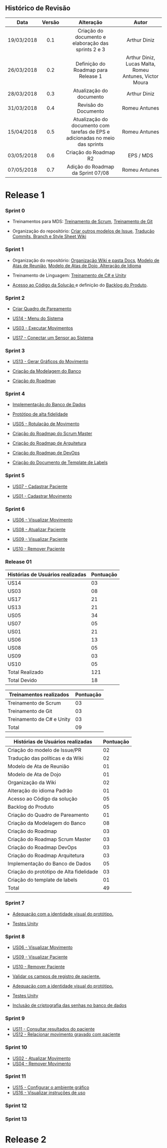 ## Histórico de Revisão

|    Data    | Versão |                             Alteração                             |                    Autor                    |
|:----------:|:------:|:-----------------------------------------------------------------:|:-------------------------------------------:|
| 19/03/2018 |   0.1  | Criação do documento e elaboração das sprints 2 e 3 |                Arthur Diniz                 |
| 26/03/2018 |   0.2  | Definição do Roadmap para Release 1  |  Arthur Diniz, Lucas Malta, Romeu Antunes, Victor Moura |
| 28/03/2018 |   0.3  | Atualização do documento |                Arthur Diniz                 |
| 31/03/2018 |   0.4  | Revisão do Documento | Romeu Antunes |
| 15/04/2018 |   0.5  | Atualização do documento com tarefas de EPS e adicionadas no meio das sprints | Romeu Antunes |
| 03/05/2018 |   0.6  | Criação do Roadmap R2 | EPS / MDS  |
| 07/05/2018 |   0.7  | Adição do Roadmap da Sprint 07/08 | Romeu Antunes |

# Release 1


### Sprint 0

 - Treinamentos para MDS: [Treinamento de Scrum](https://github.com/fga-gpp-mds/2018.1-Reabilitacao-Motora/issues/6), [Treinamento de Git](https://github.com/fga-gpp-mds/2018.1-Reabilitacao-Motora/issues/7)

 - Organização do repositório:  [Criar outros modelos de Issue](https://github.com/fga-gpp-mds/2018.1-Reabilitacao-Motora/issues/4), [Tradução Commits, Branch e Style Sheet Wiki](https://github.com/fga-gpp-mds/2018.1-Reabilitacao-Motora/issues/5)


### Sprint 1

 - Organização do repositório: [Organização Wiki e pasta Docs](https://github.com/fga-gpp-mds/2018.1-Reabilitacao-Motora/issues/25), [Modelo de Atas de Reunião](https://github.com/fga-gpp-mds/2018.1-Reabilitacao-Motora/issues/21),  [Modelo de Atas de Dojo ](https://github.com/fga-gpp-mds/2018.1-Reabilitacao-Motora/issues/22),[Alteração de Idioma](https://github.com/fga-gpp-mds/2018.1-Reabilitacao-Motora/issues/16)

 - Treinamento de Linguagem: [Treinamento de C# e Unity](https://github.com/fga-gpp-mds/2018.1-Reabilitacao-Motora/issues/9)

 - [Acesso ao Código da Solução ](https://github.com/fga-gpp-mds/2018.1-Reabilitacao-Motora/issues/12) e definição do [Backlog do Produto](https://github.com/fga-gpp-mds/2018.1-Reabilitacao-Motora/issues/19).



### Sprint 2

 - [Criar Quadro de Pareamento](https://github.com/fga-gpp-mds/2018.1-Reabilitacao-Motora/issues/40)

 - [US14 - Menu do Sistema](https://github.com/fga-gpp-mds/2018.1-Reabilitacao-Motora/issues/30)

 - [US03 - Executar Movimentos](https://github.com/fga-gpp-mds/2018.1-Reabilitacao-Motora/issues/29)

 - [US17 - Conectar um Sensor ao Sistema](https://github.com/fga-gpp-mds/2018.1-Reabilitacao-Motora/issues/28)





### Sprint 3

 - [US13 - Gerar Gráficos do Movimento](https://github.com/fga-gpp-mds/2018.1-Reabilitacao-Motora/issues/46)

 - [Criação da Modelagem do Banco](https://github.com/fga-gpp-mds/2018.1-Reabilitacao-Motora/issues/38)

 - [Criação do Roadmap](https://github.com/fga-gpp-mds/2018.1-Reabilitacao-Motora/issues/63)


### Sprint 4

 - [Implementação do Banco de Dados](https://github.com/fga-gpp-mds/2018.1-Reabilitacao-Motora/issues/66)

 - [Protótipo de alta fidelidade](https://github.com/fga-gpp-mds/2018.1-Reabilitacao-Motora/issues/58)

 - [US05 - Rotulação de Movimento](https://github.com/fga-gpp-mds/2018.1-Reabilitacao-Motora/issues/88)

 - [Criação do Roadmap do Scrum Master](https://github.com/fga-gpp-mds/2018.1-Reabilitacao-Motora/issues/73)

 - [Criação do Roadmap de Arquitetura](https://github.com/fga-gpp-mds/2018.1-Reabilitacao-Motora/issues/87)

 - [Criação do Roadmap de DevOps](https://github.com/fga-gpp-mds/2018.1-Reabilitacao-Motora/issues/64)

 - [Criação do Documento de Template de Labels](https://github.com/fga-gpp-mds/2018.1-Reabilitacao-Motora/issues/74)

### Sprint 5

 - [US07 - Cadastrar Paciente](https://github.com/fga-gpp-mds/2018.1-Reabilitacao-Motora/issues/95)

 - [US01 - Cadastrar Movimento](https://github.com/fga-gpp-mds/2018.1-Reabilitacao-Motora/issues/96)


### Sprint 6

 - [US06 - Visualizar Movimento](https://github.com/fga-gpp-mds/2018.1-Reabilitacao-Motora/issues/135)

 - [US08 - Atualizar Paciente](https://github.com/fga-gpp-mds/2018.1-Reabilitacao-Motora/issues/136)

 - [US09 - Visualizar Paciente](https://github.com/fga-gpp-mds/2018.1-Reabilitacao-Motora/issues/137)

 - [US10 - Remover Paciente](https://github.com/fga-gpp-mds/2018.1-Reabilitacao-Motora/issues/138)

### Release 01

| Histórias de Usuários realizadas | Pontuação |
| --- | ---- |
| US14 | 03 | Fechada |
| US03 | 08 | Fechada |
| US17 | 21 | Fechada |
| US13 | 21 | Fechada |
| US05 | 34 | Fechada |
| US07 | 05 | Fechada |
| US01 | 21 | Fechada |
| US06 | 13 | Em Aberto |
| US08 | 05 | Fechada |
| US09 | 03 | Fechada |
| US10 | 05 | Em Aberto |
| Total  Realizado | 121 |
| Total  Devido | 18 |


| Treinamentos realizados | Pontuação |
| --- | ---- |
| Treinamento de Scrum | 03 | Fechada |
| Treinamento de Git | 03 | Fechada |
| Treinamento de C# e Unity| 03 | Fechada |
| Total | 09 |

| Histórias de Usuários realizadas | Pontuação |
| --- | ---- |
| Criação do modelo de Issue/PR | 02 | Fechada |
| Tradução das políticas e da Wiki | 02 | Fechada |
| Modelo de Ata de Reunião | 01 | Fechada |
| Modelo de Ata de Dojo | 01 | Fechada |
| Organização da Wiki | 02 | Fechada |
| Alteração do idioma Padrão | 01 | Fechada |
| Acesso ao Código da solução | 05 | Fechada |
| Backlog do Produto | 05 | Fechada |
| Criação do Quadro de Pareamento | 01 | Fechada |
| Criação da Modelagem do Banco| 08 | Fechada |
| Criação do Roadmap | 03 | Fechada |
| Criação do Roadmap Scrum Master | 03 | Fechada |
| Criação do Roadmap DevOps| 03 | Fechada |
| Criação do Roadmap Arquitetura| 03 | Fechada |
| Implementação do Banco de Dados | 05 | Fechada |
| Criação do protótipo de Alta fidelidade | 03 | Fechada |
| Criação do template de labels | 01 | Fechada |
| Total | 49 |


### Sprint 7
- [Adequação com a identidade visual do protótipo.](https://github.com/fga-gpp-mds/2018.1-Reabilitacao-Motora/issues/149)

- [Testes Unity](https://github.com/fga-gpp-mds/2018.1-Reabilitacao-Motora/issues/148)

### Sprint 8

- [US06 - Visualizar Movimento](https://github.com/fga-gpp-mds/2018.1-Reabilitacao-Motora/issues/135)

- [US09 - Visualizar Paciente](https://github.com/fga-gpp-mds/2018.1-reabilitacao-motora/issues/137)

- [US10 - Remover Paciente](https://github.com/fga-gpp-mds/2018.1-Reabilitacao-Motora/issues/138)

- [Validar os campos de registro de paciente.](https://github.com/fga-gpp-mds/2018.1-Reabilitacao-Motora/issues/131)

- [Adequação com a identidade visual do protótipo.](https://github.com/fga-gpp-mds/2018.1-Reabilitacao-Motora/issues/149)

- [Testes Unity](https://github.com/fga-gpp-mds/2018.1-Reabilitacao-Motora/issues/148)

- [Inclusão de criptografia das senhas no banco de dados](https://github.com/fga-gpp-mds/2018.1-reabilitacao-motora/issues/146)  

### Sprint 9
- [US11 - Consultar resultados do paciente](https://github.com/fga-gpp-mds/2018.1-Reabilitacao-Motora/issues/160)
- [US12 - Relacionar movimento gravado com paciente](https://github.com/fga-gpp-mds/2018.1-Reabilitacao-Motora/issues/161)

### Sprint 10
- [US02 - Atualizar Movimento]()
- [US04 - Remover Movimento]()

### Sprint 11
- [US15 - Configurar o ambiente gráfico]()
- [US16 - Visualizar instruções de uso]()

### Sprint 12

### Sprint 13


# Release 2
